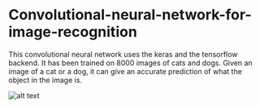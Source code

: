 # Convolutional-neural-network-for-image-recognition
This convolutional neural network uses the keras and the tensorflow backend.  It has been trained on 8000 images of cats and dogs. Given an image of a cat or a dog, it can give an accurate prediction of what the object in the image is.

![alt text](https://uploads.disquscdn.com/images/f41ae53793c34e5470cb45d58674178855f50bb9521cc903eeca148954991c78.jpg)

